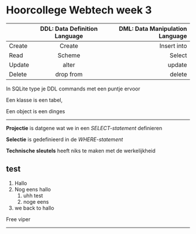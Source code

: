 # Hoorcollege Webtech week 3

|               | DDL: Data Definition Language | DML: Data Manipulation Language |
| :------------ |:---------------:| -----:|
|Create      | Create | Insert into |
|Read | Scheme        |   Select |
|Update| alter        |    update|
|Delete| drop from        | delete|


In SQLite type je DDL commands met een puntje ervoor



Een klasse is een tabel,

Een object is een dinges

___

**Projectie** is datgene wat we in een *SELECT-statement* definieren

**Selectie** is gedefinieerd in de *WHERE-statement*

**Technische sleutels** heeft niks te maken met de werkelijkheid






## test
1. Hallo
2. Nog eens hallo
   1. uhh test
   2. noge eens
4. we back to hallo



Free viper

***


[^1]:  Mijn achternaam is eigenlijk met een streepje erop naar links, maar dat is moeilijk om altijd te typen op computer omdat het niet in ons alfabet zit
